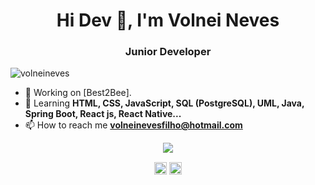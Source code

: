 <h1 align="center">Hi Dev 👋, I'm Volnei Neves</h1>
<h3 align="center">Junior Developer</h3>
<p align="left"> <img src="https://komarev.com/ghpvc/?username=volneinevs" alt="volneineves" /> </p>

- 🔭 Working on [Best2Bee].
- 🌱 Learning **HTML, CSS, JavaScript, SQL (PostgreSQL), UML, Java, Spring Boot, React js, React Native...**
- 📫 How to reach me **volneinevesfilho@hotmail.com**

<div align="center">
<img height"180em" align="center" src="https://github-readme-stats.vercel.app/api?username=volneineves&hide_border=green&show_icons=true&theme=tokyonight&include_all_commits=true&count"/>
</div>

<p align="center">
<a href="https://www.linkedin.com/in/volnei-paulino-neves-filho-495a84168/" target="blank"><img align="center" src="https://cdn.jsdelivr.net/npm/simple-icons@3.0.1/icons/linkedin.svg" alt="volneineves" height="20" width="20" /></a>
<a href="https://www.facebook.com/volneinevesfilho/" target="blank"><img align="center" src="https://cdn.jsdelivr.net/npm/simple-icons@3.0.1/icons/facebook.svg" alt="volneineves" height="20" width="20" /></a>
</p>

<!--
**volneineves/volneineves** is a ✨ _special_ ✨ repository because its `README.md` (this file) appears on your GitHub profile.

Here are some ideas to get you started:

- 🔭 I’m currently working on ...
- 🌱 I’m currently learning ...
- 👯 I’m looking to collaborate on ...
- 🤔 I’m looking for help with ...
- 💬 Ask me about ...
- 📫 How to reach me: ...
- 😄 Pronouns: ...
- ⚡ Fun fact: ...
-->
